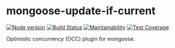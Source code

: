 # mongoose-update-if-current

[![Node version](https://img.shields.io/node/v/mongoose-update-if-current.svg?style=flat)](https://www.npmjs.com/package/mongoose-update-if-current)
[![Build Status](https://travis-ci.org/eoin-obrien/mongoose-update-if-current.svg?branch=master)](https://travis-ci.org/eoin-obrien/mongoose-update-if-current)
[![Maintainability](https://api.codeclimate.com/v1/badges/beece5b98159623e813a/maintainability)](https://codeclimate.com/github/eoin-obrien/mongoose-update-if-current/maintainability)
[![Test Coverage](https://api.codeclimate.com/v1/badges/beece5b98159623e813a/test_coverage)](https://codeclimate.com/github/eoin-obrien/mongoose-update-if-current/test_coverage)

Optimistic concurrency (OCC) plugin for mongoose.
